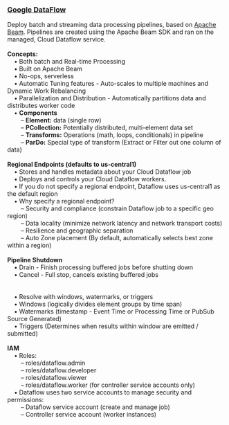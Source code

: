 <h3><a href="https://cloud.google.com/dataflow/docs/">Google DataFlow</a></h3>
Deploy batch and streaming data processing pipelines, based on <a href="https://beam.apache.org/">Apache Beam</a>. Pipelines are created using the Apache Beam SDK and ran on the managed, Cloud Dataflow service.
<br>
<br><b>Concepts:</b>
<br>&nbsp;&nbsp;&nbsp;&nbsp;&bull;&nbsp;Both batch and Real-time Processing
<br>&nbsp;&nbsp;&nbsp;&nbsp;&bull;&nbsp;Built on Apache Beam
<br>&nbsp;&nbsp;&nbsp;&nbsp;&bull;&nbsp;No-ops, serverless
<br>&nbsp;&nbsp;&nbsp;&nbsp;&bull;&nbsp;Automatic Tuning features - Auto-scales to multiple machines and Dynamic Work Rebalancing
<br>&nbsp;&nbsp;&nbsp;&nbsp;&bull;&nbsp;Parallelization and Distribution - Automatically partitions data and distributes worker code
<br>&nbsp;&nbsp;&nbsp;&nbsp;&bull;&nbsp;<b>Components</b>
<br>&nbsp;&nbsp;&nbsp;&nbsp;&nbsp;&nbsp;&nbsp;&nbsp;&ndash;&nbsp;<b>Element:</b> data (single row)
<br>&nbsp;&nbsp;&nbsp;&nbsp;&nbsp;&nbsp;&nbsp;&nbsp;&ndash;&nbsp;<b>PCollection:</b> Potentially distributed, multi-element data set
<br>&nbsp;&nbsp;&nbsp;&nbsp;&nbsp;&nbsp;&nbsp;&nbsp;&ndash;&nbsp;<b>Transforms:</b> Operations (math, loops, conditionals) in pipeline
<br>&nbsp;&nbsp;&nbsp;&nbsp;&nbsp;&nbsp;&nbsp;&nbsp;&ndash;&nbsp;<b>ParDo:</b> Special type of transform (Extract or Filter out one column of data)
<br>
<br><b>Regional Endpoints (defaults to us-central1)</b>
<br>&nbsp;&nbsp;&nbsp;&nbsp;&bull;&nbsp;Stores and handles metadata about your Cloud Dataflow job
<br>&nbsp;&nbsp;&nbsp;&nbsp;&bull;&nbsp;Deploys and controls your Cloud Dataflow workers.
<br>&nbsp;&nbsp;&nbsp;&nbsp;&bull;&nbsp;If you do not specify a regional endpoint, Dataflow uses us-central1 as the default region
<br>&nbsp;&nbsp;&nbsp;&nbsp;&bull;&nbsp;Why specify a regional endpoint?
<br>&nbsp;&nbsp;&nbsp;&nbsp;&nbsp;&nbsp;&nbsp;&nbsp;&ndash;&nbsp;Security and compliance (constrain Dataflow job to a specific geo region)
<br>&nbsp;&nbsp;&nbsp;&nbsp;&nbsp;&nbsp;&nbsp;&nbsp;&ndash;&nbsp;Data locality (minimize network latency and network transport costs)
<br>&nbsp;&nbsp;&nbsp;&nbsp;&nbsp;&nbsp;&nbsp;&nbsp;&ndash;&nbsp;Resilience and geographic separation
<br>&nbsp;&nbsp;&nbsp;&nbsp;&nbsp;&nbsp;&nbsp;&nbsp;&ndash;&nbsp;Auto Zone placement (By default, automatically selects best zone within a region)
<br>
<br><b>Pipeline Shutdown</b>
<br>&nbsp;&nbsp;&nbsp;&nbsp;&bull;&nbsp;Drain - Finish processing buffered jobs before shutting down
<br>&nbsp;&nbsp;&nbsp;&nbsp;&bull;&nbsp;Cancel - Full stop, cancels existing buffered jobs
<br>
<br><Handle Out-of-Order or Late Data</b>
<br>&nbsp;&nbsp;&nbsp;&nbsp;&bull;&nbsp;Resolve with windows, watermarks, or triggers
<br>&nbsp;&nbsp;&nbsp;&nbsp;&bull;&nbsp;Windows (logically divides element groups by time span)
<br>&nbsp;&nbsp;&nbsp;&nbsp;&bull;&nbsp;Watermarks (timestamp - Event Time or Processing Time or PubSub Source Generated)
<br>&nbsp;&nbsp;&nbsp;&nbsp;&bull;&nbsp;Triggers (Determines when results within window are emitted / submitted)
<br>
<br><b>IAM</b>
<br>&nbsp;&nbsp;&nbsp;&nbsp;&bull;&nbsp;Roles:
<br>&nbsp;&nbsp;&nbsp;&nbsp;&nbsp;&nbsp;&nbsp;&nbsp;&ndash;&nbsp;roles/dataflow.admin
<br>&nbsp;&nbsp;&nbsp;&nbsp;&nbsp;&nbsp;&nbsp;&nbsp;&ndash;&nbsp;roles/dataflow.developer
<br>&nbsp;&nbsp;&nbsp;&nbsp;&nbsp;&nbsp;&nbsp;&nbsp;&ndash;&nbsp;roles/dataflow.viewer
<br>&nbsp;&nbsp;&nbsp;&nbsp;&nbsp;&nbsp;&nbsp;&nbsp;&ndash;&nbsp;roles/dataflow.worker (for controller service accounts only)
<br>&nbsp;&nbsp;&nbsp;&nbsp;&bull;&nbsp;Dataflow uses two service accounts to manage security and permissions:
<br>&nbsp;&nbsp;&nbsp;&nbsp;&nbsp;&nbsp;&nbsp;&nbsp;&ndash;&nbsp;Dataflow service account (create and manage job)
<br>&nbsp;&nbsp;&nbsp;&nbsp;&nbsp;&nbsp;&nbsp;&nbsp;&ndash;&nbsp;Controller service account (worker instances)
<br>

